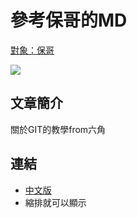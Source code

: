 # 參考保哥的MD

[對象：保哥](https://github.com/doggy8088/Learn-Git-in-30-days/blob/master/README.md)

![](https://github.com/doggy8088/Learn-Git-in-30-days/raw/master/zh-tw/figures/README/01.png)

## 文章簡介
關於GIT的教學from六角

## 連結
* [中文版](https://github.com/doggy8088/Learn-Git-in-30-days/blob/master/zh-tw/README.md)
 *  縮排就可以顯示
